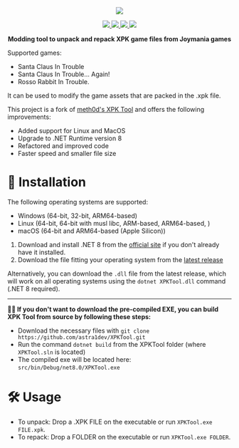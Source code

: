 <p align="center">
<img src="https://github.com/user-attachments/assets/65e497ae-e8bc-41cc-8833-236629480a5d">
</p>

<p align="center">
  <a href="https://www.gnu.org/licenses/gpl-3.0.html">
    <img src="https://img.shields.io/badge/license-GPL-brightgreen.svg?style=plastic&logo=GNU&label=License">
  </a>
  <a href="https://github.com/astra1dev/XPKTool/actions/workflows/dotnet.yml">
    <img src="https://github.com/astra1dev/XPKTool/actions/workflows/dotnet.yml/badge.svg?event=push&style=plastic">
  </a>
  <a href="../../releases/latest">
    <img src="https://img.shields.io/github/release/astra1dev/XPKTool.svg?label=version&style=plastic">
  </a>
  <a href="../../releases">
    <img src="https://img.shields.io/github/downloads/astra1dev/XPKTool/total.svg?style=plastic">
  </a>
  
</p>

<p align="center">
<b>Modding tool to unpack and repack XPK game files from Joymania games</b>
</p>

Supported games:
- Santa Claus In Trouble
- Santa Claus In Trouble... Again!
- Rosso Rabbit In Trouble.

It can be used to modify the game assets that are packed in the .xpk file.

This project is a fork of [meth0d's XPK Tool](https://github.com/The-Meth0d/XPKTool-SantaClausInTrouble) and offers the following improvements:
- Added support for Linux and MacOS
- Upgrade to .NET Runtime version 8
- Refactored and improved code
- Faster speed and smaller file size

# 💾 Installation
The following operating systems are supported:
- Windows (64-bit, 32-bit, ARM64-based)
- Linux (64-bit, 64-bit with musl libc, ARM-based, ARM64-based, )
- macOS (64-bit and ARM64-based (Apple Silicon))

1. Download and install .NET 8 from the [official site](https://dotnet.microsoft.com/download/dotnet/8.0) if you don't already have it installed.
2. Download the file fitting your operating system from the [latest release](../releases/latest)

Alternatively, you can download the `.dll` file from the latest release, which will work on all operating systems using the `dotnet XPKTool.dll` command (.NET 8 required).

<hr>

<b>👷‍♂️ If you don't want to download the pre-compiled EXE, you can build XPK Tool from source by following these steps:</b>
- Download the necessary files with `git clone https://github.com/astra1dev/XPKTool.git`
- Run the command `dotnet build` from the XPKTool folder (where `XPKTool.sln` is located)
- The compiled exe will be located here: `src/bin/Debug/net8.0/XPKTool.exe`

# 🛠️ Usage
- To unpack: Drop a .XPK FILE on the executable or run `XPKTool.exe FILE.xpk`.
- To repack: Drop a FOLDER on the executable or run `XPKTool.exe FOLDER`.

